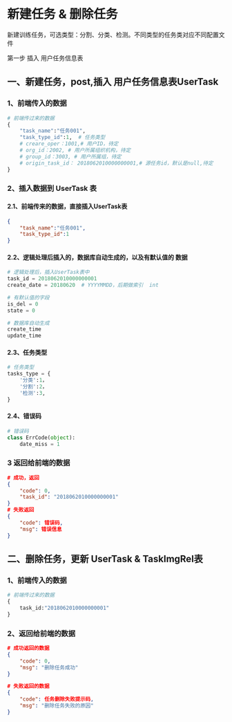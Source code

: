 # 新建任务 & 删除任务

新建训练任务，可选类型：分割、分类、检测。不同类型的任务类对应不同配置文件

第一步 插入 用户任务信息表

[接口url]: 192.168.186.128:8000/training/tasks/task

## 一、新建任务，post,插入 用户任务信息表UserTask 

### 1、前端传入的数据

```python
# 前端传过来的数据
{
    "task_name":"任务001",
    "task_type_id":1,  # 任务类型
    # creare_oper：1001,# 用户ID，待定
    # org_id：2002, # 用户所属组织机构，待定
    # group_id：3003, # 用户所属组，待定
    # origin_task_id： 2018062010000000001,# 源任务id，默认是null,待定
}
```

### 2、插入数据到 UserTask 表

#### 2.1、前端传来的数据，直接插入UserTask表

```json
{
    "task_name":"任务001",
    "task_type_id":1
}
```

#### 2.2、逻辑处理后插入的，数据库自动生成的，以及有默认值的    数据

```python
# 逻辑处理后，插入UserTask表中
task_id = 2018062010000000001
create_date = 20180620  # YYYYMMDD，后期做索引  int

# 有默认值的字段
is_del = 0
state = 0

# 数据库自动生成
create_time
update_time
```

#### 2.3、任务类型

```python
# 任务类型
tasks_type = {
    '分类':1，
    '分割':2，
    '检测':3,
}
```


#### 2.4、错误码

```python
# 错误码
class ErrCode(object):
    date_miss = 1
```

### 3 返回给前端的数据

```json
# 成功，返回
{
    "code": 0,
    "task_id": "2018062010000000001"
}
# 失败返回
{
    "code": 错误码,
    "msg": 错误信息
}
```

## 二、删除任务，更新 UserTask & TaskImgRel表 

### 1、前端传入的数据

```python
# 前端传过来的数据
{
    task_id:"2018062010000000001"
}
```

### 2、返回给前端的数据

```json
# 成功返回的数据
{
    "code": 0,
    "msg": "删除任务成功"
}

# 失败返回的数据
{
    "code": 任务删除失败提示码,
    "msg": "删除任务失败的原因"
}
```

